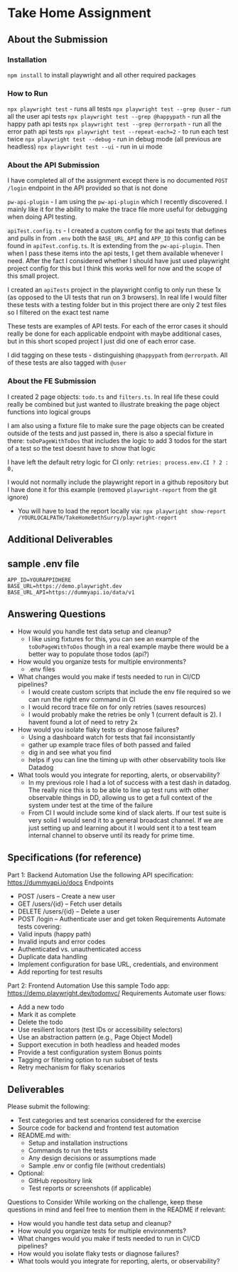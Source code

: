 # Take Home Assignment

## About the Submission

### Installation

`npm install` to install playwright and all other required packages

### How to Run

`npx playwright test` - runs all tests
`npx playwright test --grep @user` - run all the user api tests
`npx playwright test --grep @happypath` - run all the happy path api tests
`npx playwright test --grep @errorpath` - run all the error path api tests
`npx playwright test --repeat-each=2` - to run each test twice
`npx playwright test --debug` - run in debug mode (all previous are headless)
`npx playwright test --ui` - run in ui mode

### About the API Submission

I have completed all of the assignment except there is no documented `POST /login` endpoint in the API provided so that is not done

`pw-api-plugin` - I am using the `pw-api-plugin` which I recently discovered. I mainly like it for the ability to make the trace file more useful for debugging when doing API testing.

`apiTest.config.ts` - I created a custom config for the api tests that defines and pulls in from `.env` both the `BASE_URL_API` and `APP_ID` this config can be found in `apiTest.config.ts`. It is extending from the `pw-api-plugin`. Then when I pass these items into the api tests, I get them available whenever I need. After the fact I considered whether I should have just used playwright project config for this but I think this works well for now and the scope of this small project.

I created an `apiTests` project in the playwright config to only run these 1x (as opposed to the UI tests that run on 3 browsers). In real life I would filter these tests with a testing folder but in this project there are only 2 test files so I filtered on the exact test name

These tests are examples of API tests. For each of the error cases it should really be done for each applicable endpoint with maybe additional cases, but in this short scoped project I just did one of each error case.

I did tagging on these tests - distinguishing `@happypath` from `@errorpath`. All of these tests are also tagged with `@user`

### About the FE Submission

I created 2 page objects: `todo.ts` and `filters.ts`. In real life these could really be combined but just wanted to illustrate breaking the page object functions into logical groups

I am also using a fixture file to make sure the page objects can be created outside of the tests and just passed in, there is also a special fixture in there: `toDoPageWithToDos` that includes the logic to add 3 todos for the start of a test so the test doesnt have to show that logic

I have left the default retry logic for CI only: `retries: process.env.CI ? 2 : 0,`

I would not normally include the playwright report in a github repository but I have done it for this example (removed `playwright-report` from the git ignore)
- You will have to load the report locally via: `npx playwright show-report /YOURLOCALPATH/TakeHomeBethSurry/playwright-report`

## Additional Deliverables

## sample .env file

```
APP_ID=YOURAPPIDHERE
BASE_URL=https://demo.playwright.dev
BASE_URL_API=https://dummyapi.io/data/v1
```

## Answering Questions
- How would you handle test data setup and cleanup? 
  - I like using fixtures for this, you can see an example of the `toDoPageWithToDos` though in a real example maybe there would be a better way to populate those todos (api?)
- How would you organize tests for multiple environments?
  - .env files
- What changes would you make if tests needed to run in CI/CD pipelines?
  - I would create custom scripts that include the env file required so we can run the right env command in CI
  - I would record trace file on for only retries (saves resources)
  - I would probably make the retries be only 1 (current default is 2). I havent found a lot of need to retry 2x
- How would you isolate flaky tests or diagnose failures? 
  - Using a dashboard watch for tests that fail inconsistantly
  - gather up example trace files of both passed and failed
  - dig in and see what you find
  - helps if you can line the timing up with other observability tools like Datadog
- What tools would you integrate for reporting, alerts, or observability?
  - In my previous role I had a lot of success with a test dash in datadog. The really nice this is to be able to line up test runs with other observable things in DD, allowing us to get a full context of the system under test at the time of the failure
  - From CI I would include some kind of slack alerts. If our test suite is very solid I would send it to a general broadcast channel. If we are just setting up and learning about it I would sent it to a test team internal channel to observe until its ready for prime time.

## Specifications (for reference)
Part 1: Backend Automation 
Use the following API specification: https://dummyapi.io/docs 
Endpoints 
- POST /users – Create a new user 
- GET /users/{id} – Fetch user details 
- DELETE /users/{id} – Delete a user 
- POST /login – Authenticate user and get token
Requirements 
Automate tests covering: 
- Valid inputs (happy path) 
- Invalid inputs and error codes 
- Authenticated vs. unauthenticated access 
- Duplicate data handling 
- Implement configuration for base URL, credentials, and environment 
- Add reporting for test results 

Part 2: Frontend Automation 
Use this sample Todo app: https://demo.playwright.dev/todomvc/ Requirements 
Automate user flows: 
- Add a new todo 
- Mark it as complete 
- Delete the todo 
 - Use resilient locators (test IDs or accessibility selectors) 
 - Use an abstraction pattern (e.g., Page Object Model) 
 - Support execution in both headless and headed modes 
 - Provide a test configuration system 
Bonus points 
- Tagging or filtering option to run subset of tests 
- Retry mechanism for flaky scenarios 

## Deliverables 
Please submit the following: 
- Test categories and test scenarios considered for the exercise 
- Source code for backend and frontend test automation
- README.md with: 
  - Setup and installation instructions 
  - Commands to run the tests 
  - Any design decisions or assumptions made 
  - Sample .env or config file (without credentials)
- Optional: 
  - GitHub repository link 
  - Test reports or screenshots (if applicable) 

Questions to Consider 
While working on the challenge, keep these questions in mind and feel free to mention them in the README if relevant: 
- How would you handle test data setup and cleanup? 
- How would you organize tests for multiple environments? 
- What changes would you make if tests needed to run in CI/CD pipelines?
- How would you isolate flaky tests or diagnose failures? 
- What tools would you integrate for reporting, alerts, or observability?
